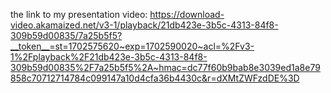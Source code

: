 the link to my presentation video: https://download-video.akamaized.net/v3-1/playback/21db423e-3b5c-4313-84f8-309b59d00835/7a25b5f5?__token__=st=1702575620~exp=1702590020~acl=%2Fv3-1%2Fplayback%2F21db423e-3b5c-4313-84f8-309b59d00835%2F7a25b5f5%2A~hmac=dc77f60b9bab8e3039ed1a8e79858c70712714784c099147a10d4cfa36b4430c&r=dXMtZWFzdDE%3D
